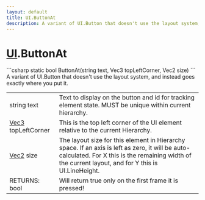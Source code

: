 ```yaml
---
layout: default
title: UI.ButtonAt
description: A variant of UI.Button that doesn't use the layout system, and instead goes exactly where you put it.
---
```

# [UI]({{site.url}}/Pages/Reference/UI.html).ButtonAt

<div class='signature' markdown='1'>
```csharp
static bool ButtonAt(string text, Vec3 topLeftCorner, Vec2 size)
```
A variant of UI.Button that doesn't use the layout system,
and instead goes exactly where you put it.
</div>

|  |  |
|--|--|
|string text|Text to display on the button and id for             tracking element state. MUST be unique within current hierarchy.|
|[Vec3]({{site.url}}/Pages/Reference/Vec3.html) topLeftCorner|This is the top left corner of the UI             element relative to the current Hierarchy.|
|[Vec2]({{site.url}}/Pages/Reference/Vec2.html) size|The layout size for this element in Hierarchy             space. If an axis is left as zero, it will be auto-calculated. For             X this is the remaining width of the current layout, and for Y this             is UI.LineHeight.|
|RETURNS: bool|Will return true only on the first frame it is pressed!|




